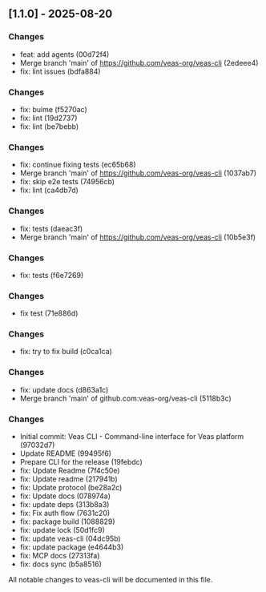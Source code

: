## [1.1.0] - 2025-08-20

### Changes

- feat: add agents (00d72f4)
- Merge branch 'main' of https://github.com/veas-org/veas-cli (2edeee4)
- fix: lint issues (bdfa884)


### Changes

- fix: buime (f5270ac)
- fix: lint (19d2737)
- fix: lint (be7bebb)


### Changes

- fix: continue fixing tests (ec65b68)
- Merge branch 'main' of https://github.com/veas-org/veas-cli (1037ab7)
- fix: skip e2e tests (74956cb)
- fix: lint (ca4db7d)


### Changes

- fix: tests (daeac3f)
- Merge branch 'main' of https://github.com/veas-org/veas-cli (10b5e3f)


### Changes

- fix: tests (f6e7269)


### Changes

- fix test (71e886d)


### Changes

- fix: try to fix build (c0ca1ca)


### Changes

- fix: update docs (d863a1c)
- Merge branch 'main' of github.com:veas-org/veas-cli (5118b3c)


### Changes

- Initial commit: Veas CLI - Command-line interface for Veas platform (97032d7)
- Update README (99495f6)
- Prepare CLI for the release (19febdc)
- fix: Update Readme (7f4c50e)
- fix: Update readme (217941b)
- fix: Update protocol (be28a2c)
- fix: Update docs (078974a)
- fix: update deps (313b8a3)
- fix: Fix auth flow (7631c20)
- fix: package build (1088829)
- fix: update lock (50d1fc9)
- fix: update veas-cli (04dc95b)
- fix: update package (e4644b3)
- fix: MCP docs (27313fa)
- fix: docs sync (b5a8516)


All notable changes to veas-cli will be documented in this file.


